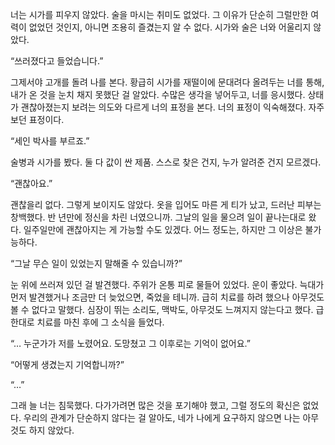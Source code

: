 너는 시가를 피우지 않았다. 술을 마시는 취미도 없었다. 그 이유가 단순히 그럴만한 여력이 없었던 것인지, 아니면 조용히 즐겼는지 알 수 없다. 시가와 술은 너와 어울리지 않았다.

“쓰러졌다고 들었습니다.”

그제서야 고개를 돌려 나를 본다. 황급히 시가를 재떨이에 문대려다 올려두는 너를 통해, 내가 온 것을 눈치 채지 못했단 걸 알았다. 수많은 생각을 넣어두고, 너를 응시했다. 상태가 괜찮아졌는지 보려는 의도와 다르게 너의 표정을 본다. 너의 표정이 익숙해졌다. 자주 보던 표정이다.

“세인 박사를 부르죠.”

술병과 시가를 봤다. 둘 다 값이 싼 제품. 스스로 찾은 건지, 누가 알려준 건지 모르겠다.

“괜찮아요.”

괜찮을리 없다. 그렇게 보이지도 않았다. 옷을 입어도 마른 게 티가 났고, 드러난 피부는 창백했다. 반 년만에 정신을 차린 너였으니까. 그날의 일을 물으려 일이 끝나는대로 왔다. 일주일만에 괜찮아지는 게 가능할 수도 있겠다. 어느 정도는, 하지만 그 이상은 불가능하다.

“그날 무슨 일이 있었는지 말해줄 수 있습니까?”

눈 위에 쓰러져 있던 걸 발견했다. 주위가 온통 피로 물들어 있었다. 운이 좋았다. 늑대가 먼저 발견했거나 조금만 더 늦었으면, 죽었을 테니까. 급히 치료를 하려 했으나 아무것도 볼 수 없다고 말했다. 심장이 뛰는 소리도, 맥박도, 아무것도 느껴지지 않는다고 했다. 급한대로 치료를 마친 후에 그 소식을 들었다.

“… 누군가가 저를 노렸어요. 도망쳤고 그 이후로는 기억이 없어요.”

“어떻게 생겼는지 기억합니까?”

“…”

그래 늘 너는 침묵했다. 다가가려면 많은 것을 포기해야 했고, 그럴 정도의 확신은 없었다. 우리의 관계가 단순하지 않다는 걸 알아도, 네가 나에게 요구하지 않으면 나는 아무것도 하지 않았다.